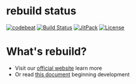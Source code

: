 # rebuild status
[![codebeat](https://codebeat.co/badges/fbd559f6-30bb-42e7-bd0f-2568c637f104)](https://codebeat.co/projects/github-com-getrebuild-rebuild-master)
[![Build Status](https://travis-ci.org/getrebuild/rebuild.svg?branch=master)](https://travis-ci.org/getrebuild/rebuild)
[![JitPack](https://jitpack.io/v/getrebuild/rebuild.svg)](https://jitpack.io/#getrebuild/rebuild)
[![License](https://app.fossa.io/api/projects/git%2Bgithub.com%2Fgetrebuild%2Frebuild.svg?type=shield)](https://app.fossa.io/projects/git%2Bgithub.com%2Fgetrebuild%2Frebuild?ref=badge_shield)

# What's rebuild? 
* Visit our [official website](https://getrebuild.com/) learn more
* Or read [this document](https://getrebuild.com/docs/dev/) beginning development

